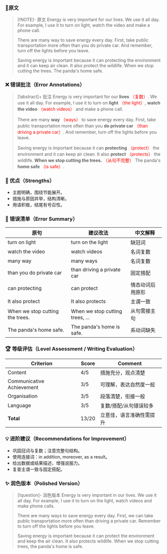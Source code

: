 ### 📝原文

> [!NOTE]- 原文
> Energy is very important for our lives. We use it all day. For example, I use it to turn on light, watch the video and make a phone call.
>
> There are many way to save energy every day. First, take public transportation more often than you do private car. And remember, turn off the lights before you leave.
>
> Saving energy is important because it can protecting the environment and it can keep air clean. It also protect the wildlife. When we stop cutting the trees. The panda's home safe.

### ❌ 错误批注（Error Annotations）

> [!abstract]+ 批注
> Energy is very important for our **lives** <span style="color:red">（复数）</span>. We use it all day. For example, I use it to turn on **light** <span style="color:red">（the light）</span>, **watch the video** <span style="color:red">（watch videos）</span> and make a phone call.
>
> There are many **way** <span style="color:red">（ways）</span> to save energy every day. First, take public transportation more often than you **do private car** <span style="color:red">（than driving a private car）</span>. And remember, turn off the lights before you leave.
>
> Saving energy is important because it can **protecting** <span style="color:red">（protect）</span> the environment and it can keep air clean. It also **protect** <span style="color:red">（protects）</span> the wildlife. **When we stop cutting the trees.** <span style="color:red">（从句不完整）</span> The panda's **home safe** <span style="color:red">（is safe）</span>.

### 🌟 优点（Strengths）
- 主题明确，围绕节能展开。
- 措施与原因并举，结构清晰。
- 用语积极，结尾有号召性。

### 🧾 错误清单（Error Summary）
| 原句 | 建议改法 | 中文解释 |
|------|-----------|-----------|
| turn on light | turn on the light | 缺冠词 |
| watch the video | watch videos | 名词复数 |
| many way | many ways | 名词复数 |
| than you do private car | than driving a private car | 固定搭配 |
| can protecting | can protect | 情态动词后用原形 |
| It also protect | It also protects | 主谓一致 |
| When we stop cutting the trees. | When we stop cutting trees, ... | 从句需接主句 |
| The panda's home safe. | The panda's home is safe. | 系动词缺失 |

### 🏆 等级评估（Level Assessment / Writing Evaluation）
| Criterion | Score | Comment |
|------------|--------|----------|
| Content | 4/5 | 措施充分，观点清楚 |
| Communicative Achievement | 3/5 | 可理解，表达自然度一般 |
| Organisation | 3/5 | 段落清楚，衔接一般 |
| Language | 3/5 | 复数/搭配/从句错误较多 |
| **Total** | 13/20 | 立意佳，语言准确性需提升 |

### 💡 进阶建议（Recommendations for Improvement）
- 巩固冠词与复数；注意完整句结构。
- 使用连接词：in addition, moreover, as a result。
- 给出数据或结果描述，增强说服力。
- 复查主谓一致与固定搭配。

### ✨ 润色版本（Polished Version）
> [!question]- 润色版本
> Energy is very important in our lives. We use it all day. For example, I use it to turn on the light, watch videos and make phone calls.
>
> There are many ways to save energy every day. First, we can take public transportation more often than driving a private car. Remember to turn off the lights before you leave.
>
> Saving energy is important because it can protect the environment and keep the air clean. It also protects wildlife. When we stop cutting trees, the panda's home is safe.
